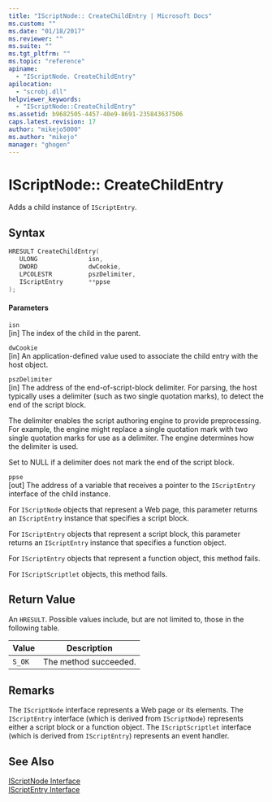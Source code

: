 ```yaml
---
title: "IScriptNode:: CreateChildEntry | Microsoft Docs"
ms.custom: ""
ms.date: "01/18/2017"
ms.reviewer: ""
ms.suite: ""
ms.tgt_pltfrm: ""
ms.topic: "reference"
apiname: 
  - "IScriptNode. CreateChildEntry"
apilocation: 
  - "scrobj.dll"
helpviewer_keywords: 
  - "IScriptNode::CreateChildEntry"
ms.assetid: b9682505-4457-40e9-8691-235843637506
caps.latest.revision: 17
author: "mikejo5000"
ms.author: "mikejo"
manager: "ghogen"
---
```

# IScriptNode:: CreateChildEntry
Adds a child instance of `IScriptEntry`.  
  
## Syntax  
  
```cpp
HRESULT CreateChildEntry(  
   ULONG              isn,  
   DWORD              dwCookie,  
   LPCOLESTR          pszDelimiter,  
   IScriptEntry       **ppse  
);  
```  
  
#### Parameters  
 `isn`  
 [in] The index of the child in the parent.  
  
 `dwCookie`  
 [in] An application-defined value used to associate the child entry with the host object.  
  
 `pszDelimiter`  
 [in] The address of the end-of-script-block delimiter. For parsing, the host typically uses a delimiter (such as two single quotation marks), to detect the end of the script block.  
  
 The delimiter enables the script authoring engine to provide preprocessing. For example, the engine might replace a single quotation mark with two single quotation marks for use as a delimiter. The engine determines how the delimiter is used.  
  
 Set to NULL if a delimiter does not mark the end of the script block.  
  
 `ppse`  
 [out] The address of a variable that receives a pointer to the `IScriptEntry` interface of the child instance.  
  
 For `IScriptNode` objects that represent a Web page, this parameter returns an `IScriptEntry` instance that specifies a script block.  
  
 For `IScriptEntry` objects that represent a script block, this parameter returns an `IScriptEntry` instance that specifies a function object.  
  
 For `IScriptEntry` objects that represent a function object, this method fails.  
  
 For `IScriptScriptlet` objects, this method fails.  
  
## Return Value  
 An `HRESULT`. Possible values include, but are not limited to, those in the following table.  
  
|Value|Description|  
|-----------|-----------------|  
|`S_OK`|The method succeeded.|  
  
## Remarks  
 The `IScriptNode` interface represents a Web page or its elements. The `IScriptEntry` interface (which is derived from `IScriptNode`) represents either a script block or a function object. The `IScriptScriptlet` interface (which is derived from `IScriptEntry`) represents an event handler.  
  
## See Also  
 [IScriptNode Interface](../../winscript/reference/iscriptnode-interface.md)   
 [IScriptEntry Interface](../../winscript/reference/iscriptentry-interface.md)